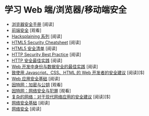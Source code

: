# 学习 Web 端/浏览器/移动端安全

* [浏览器安全手册](https://code.google.com/p/browsersec/wiki/Main) [阅读]
* [前端安全](https://mikewest.org/2013/09/frontend-security-frontendconf-2013) [观看]
* [Hacksplaining 系列](https://www.hacksplaining.com/) [阅读]
* [HTML5 Security Cheatsheet](https://html5sec.org) [阅读]
* [HTML5 安全清单](https://html5sec.org) [阅读]
* [HTTP Security Best Practice](https://httpsecurityreport.com/best_practice.html) [阅读]
* [HTTP 安全最佳实践](https://httpsecurityreport.com/best_practice.html) [阅读]
* [Web 开发中身份与数据安全的最佳实践](https://www.amazon.com/Identity-Data-Security-Web-Development/dp/1491937017?&_encoding=UTF8&tag=frontend-handbook-20&linkCode=ur2&linkId=f5f2aaa4d5f944a3ccc316a16e3673f4&camp=1789&creative=9325) [阅读]
* [致使用 Javascript、CSS、HTML 的 Web 开发者的安全建议](https://www.amazon.com/Security-Web-Developers-Using-JavaScript/dp/1491928646/?&_encoding=UTF8&tag=frontend-handbook-20&linkCode=ur2&linkId=df49be399d7d1a12acebe5a85637a7a8&camp=1789&creative=9325) [阅读][$]
* [Web 应用安全基础](http://martinfowler.com/articles/web-security-basics.html) [阅读]
* [因特网：加密与公钥](https://www.youtube.com/watch?v=ZghMPWGXexs&list=PLzdnOPI1iJNfMRZm5DDxco3UdsFegvuB7&index=6) [观看]
* [因特网：网络安全与犯罪](https://www.youtube.com/watch?v=AuYNXgO_f3Y&list=PLzdnOPI1iJNfMRZm5DDxco3UdsFegvuB7&index=7) [观看]
* [复杂的网络：对于现代网络应用的安全建议](http://lcamtuf.coredump.cx/tangled/) [阅读][$]
* [网络安全基础](https://github.com/vasanthk/web-security-basics) [阅读]
* [网络安全](https://developer.mozilla.org/en-US/docs/Web/Security) [阅读]






















 






